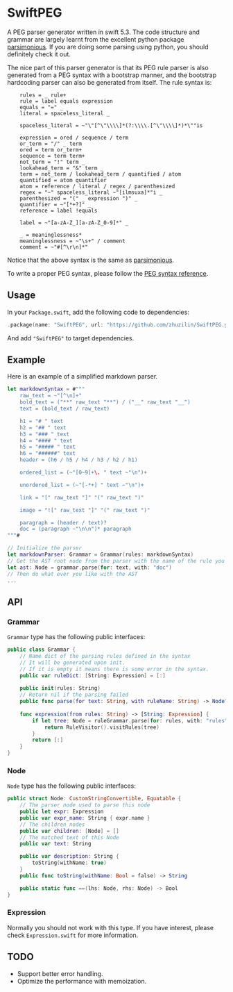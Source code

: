 # SwiftPEG

A PEG parser generator written in swift 5.3. The code structure and grammar are largely learnt from the excellent python package [parsimonious](https://github.com/erikrose/parsimonious). If you are doing some parsing using python, you should definitely check it out.

The nice part of this parser generator is that its PEG rule parser is also generated from a PEG syntax with a bootstrap manner, and the bootstrap hardcoding parser can also be generated from itself. The rule syntax is:

```
    rules = _ rule+
    rule = label equals expression
    equals = "=" _
    literal = spaceless_literal _

    spaceless_literal = ~"\"[^\"\\\\]*(?:\\\\.[^\"\\\\]*)*\""is

    expression = ored / sequence / term
    or_term = "/" _ term
    ored = term or_term+
    sequence = term term+
    not_term = "!" term _
    lookahead_term = "&" term _
    term = not_term / lookahead_term / quantified / atom
    quantified = atom quantifier
    atom = reference / literal / regex / parenthesized
    regex = "~" spaceless_literal ~"[ilmsuxa]*"i _
    parenthesized = "(" _ expression ")" _
    quantifier = ~"[*+?]" _
    reference = label !equals

    label = ~"[a-zA-Z_][a-zA-Z_0-9]*" _

    _ = meaninglessness*
    meaninglessness = ~"\s+" / comment
    comment = ~"#[^\r\n]*"
```

Notice that the above syntax is the same as [parsimonious](https://github.com/erikrose/parsimonious).

To write a proper PEG syntax, please follow the [PEG syntax reference](https://www.gnu.org/software/guile/manual/html_node/PEG-Syntax-Reference.html).

## Usage

In your `Package.swift`, add the following code to dependencies:

```swift
.package(name: "SwiftPEG", url: "https://github.com/zhuzilin/SwiftPEG.git", from: "0.1.0"),
```

And add `"SwiftPEG"` to target dependencies.

## Example

Here is an example of a simplified markdown parser.

```swift
let markdownSyntax = #"""
    raw_text = ~"[^\n]+"
    bold_text = ("**" raw_text "**") / ("__" raw_text "__")
    text = (bold_text / raw_text)

    h1 = "# " text
    h2 = "## " text
    h3 = "### " text
    h4 = "#### " text
    h5 = "##### " text
    h6 = "######" text
    header = (h6 / h5 / h4 / h3 / h2 / h1)

    ordered_list = (~"[0~9]+\. " text ~"\n")+

    unordered_list = (~"[-*+] " text ~"\n")+

    link = "[" raw_text "]" "(" raw_text ")"

    image = "![" raw_text "]" "(" raw_text ")"

    paragraph = (header / text)?
    doc = (paragraph ~"\n\n")* paragraph
"""#

// Initialize the parser
let markdownParser: Grammar = Grammar(rules: markdownSyntax)
// Get the AST root node from the parser with the name of the rule you defined in the syntax.
let ast: Node = grammar.parse(for: text, with: "doc")
// Then do what ever you like with the AST
...
```

## API

### Grammar

`Grammar` type has the following public interfaces:

```swift
public class Grammar {
    // Name dict of the parsing rules defined in the syntax
    // It will be generated upon init.
    // If it is empty it means there is some error in the syntax.
    public var ruleDict: [String: Expression] = [:]
    
    public init(rules: String)
    // Return nil if the parsing failed
    public func parse(for text: String, with ruleName: String) -> Node?
    
    func expression(from rules: String) -> [String: Expression] {
        if let tree: Node = ruleGrammar.parse(for: rules, with: "rules") {
            return RuleVisitor().visitRules(tree)
        }
        return [:]
    }
}
```

### Node

`Node` type has the following public interfaces:

```swift
public struct Node: CustomStringConvertible, Equatable {
    // The parser node used to parse this node
    public let expr: Expression
    public var expr_name: String { expr.name }
    // The children nodes
    public var children: [Node] = []
    // The matched text of this Node
    public var text: String

    public var description: String {
        toString(withName: true)
    }
    public func toString(withName: Bool = false) -> String

  	public static func ==(lhs: Node, rhs: Node) -> Bool
}
```

### Expression

Normally you should not work with this type. If you have interest, please check `Expression.swift` for more information.

## TODO

- Support better error handling.
- Optimize the performance with memoization.